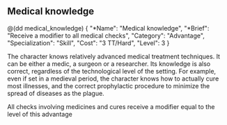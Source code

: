 ## Medical knowledge

@(dd medical_knowledge)
{ 
  "*Name": "Medical knowledge",
  "*Brief": "Receive a modifier to all medical checks",
  "Category": "Advantage",
  "Specialization": "Skill", 
  "Cost": "3 TT/Hard",
  "Level": 3
}

The character knows relatively advanced medical treatment techniques.
It can be either a medic, a surgeon or a researcher. Its knowledge is
also correct, regardless of the technological level of the setting. For
example, even if set in a medieval period, the character knows how to
actually cure most illnesses, and the correct prophylactic procedure to
minimize the spread of diseases as the plague.

All checks involving medicines and cures receive a modifier equal to
the level of this advantage
